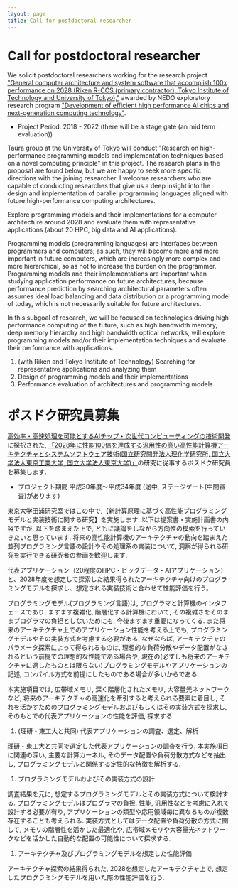 ```yaml
---
layout: page
title: Call for postdoctoral researcher
---
```


# Call for postdoctoral researcher

We solicit postdoctoral researchers working for the research project ["General
computer architecture and system software that accomplish 100x performance on
2028 (Riken R-CCS (primary contractor), Tokyo Institute of Technology and
University of Tokyo),"](https://www.nedo.go.jp/koubo/IT3_100063.html) awarded
by NEDO exploratory research program ["Development of efficient high
performance AI chips and next-generation computing
technology"](https://www.nedo.go.jp/koubo/IT3_100063.html).

  * Project Period: 2018 - 2022 (there will be a stage gate (an mid term evaluation)) 

Taura group at the University of Tokyo will conduct "Research on high-
performance programming models and implementation techniques based on a novel
computing principle" in this project. The research plans in the proposal are
found below, but we are happy to seek more specific directions with the
joining researcher. I welcome researchers who are capable of conducting
researches that give us a deep insight into the design and implementation of
parallel programming languages aligned with future high-performance computing
architectures.

Explore programming models and their implementations for a computer
architecture around 2028 and evaluate them with representative applications
(about 20 HPC, big data and AI applications).

Programming models (programming languages) are interfaces between programmers
and computers; as such, they will become more and more important in future
computers, which are increasingly more complex and more hierarchical, so as
not to increase the burden on the programmer. Programming models and their
implementations are important when studying application performance on future
architectures, because performance prediction by searching architectural
parameters often assumes ideal load balancing and data distribution or a
programming model of today, which is not necessarily suitable for future
architectures.

In this subgoal of research, we will be focused on technologies driving high
performance computing of the future, such as high bandwidth memory, deep
memory hierarchy and high bandwidth optical networks, will explore programming
models and/or their implementation techniques and evaluate their performance
with applications.

  1. (with Riken and Tokyo Institute of Technology) Searching for representative applications and analyzing them 
  2. Design of programming models and their implementations 
  3. Performance evaluation of architectures and programming models 

# ポスドク研究員募集

[高効率・高速処理を可能とするAIチップ・次世代コンピューティングの技術開発](https://www.nedo.go.jp/koubo/IT3_100063.html)に採択された,
[「2028年に性能100倍を達成する汎用性の高い高性能計算機アーキテクチャとシステムソフトウェア技術(国立研究開発法人理化学研究所,
国立大学法人東京工業大学,
国立大学法人東京大学)」](https://www.nedo.go.jp/koubo/IT3_100063.html)の研究に従事するポスドク研究員を募集します.

  * プロジェクト期間 平成30年度～平成34年度 (途中, ステージゲート(中間審査)があります) 

東京大学田浦研究室ではこの中で,【新計算原理に基づく高性能プログラミングモデルと実装技術に関する研究】を実施します. 以下は提案書・実施計画書の内容ですが,
以下を踏まえた上で, ともに議論をしながら方向性の模索を行っていきたいと思っています.
将来の高性能計算機のアーキテクチャの動向を踏まえた並列プログラミング言語の設計やその処理系の実装について,
洞察が得られる研究を実行できる研究者の参画を歓迎します.

代表アプリケーション（20程度のHPC・ビッグデータ・AIアプリケーション）と、2028年度を想定して探索した結果得られたアーキテクチャ向けのプログラミングモデルを探求し、想定される実装技術と合わせて性能評価を行う。

プログラミングモデル(プログラミング言語)は, プログラマと計算機のインタフェースであり, ますます複雑化, 階層化する計算機において,
その複雑さをそのままプログラマの負担としないためにも, 今後ますます重要になってくる. また将来のアーキテクチャ上でのアプリケーション性能を考える上でも,
プログラミングモデルやその実装方式を考慮する必要がある. なぜならば, アーキテクチャのパラメータ探索によって得られるものは,
理想的な負荷分散やデータ配置がなされるという前提での理想的な性能である場合や,
現在の(必ずしも将来のアーキテクチャに適したものとは限らない)プログラミングモデルやアプリケーションの記述,
コンパイル方式を前提にしたものである場合が多いからである.

本実施項目では, 広帯域メモリ, 深く階層化されたメモリ, 大容量光ネットワークなど, 将来のアーキテクチャの高速化を牽引すると考えられる要素に着目し,
それを活かすためのプログラミングモデルおよびもしくはその実装方式を探求し, そのもとでの代表アプリケーションの性能を評価, 探求する.

  1. (理研・東工大と共同) 代表アプリケーションの調査、選定、解析 

理研・東工大と共同で選定した代表アプリケーションの調査を行う. 本実施項目に関連の深い, 主要な計算カーネル, そのデータ配置や負荷分散方式などを抽出し,
プログラミングモデルと関係する定性的な特徴を解析する.

  1. プログラミングモデルおよびその実装方式の設計 

調査結果を元に, 想定するプログラミングモデルとその実装方式について検討する. プログラミングモデルはプログラマの負担, 性能,
汎用性などを考慮に入れて設計する必要が有り, アプリケーションの類型や応用領域毎に異なるものが複数存在することも考えられる.
実装方式としてはデータ配置や負荷分散の方式に関して, メモリの階層性を活かした最適化や,
広帯域メモリや大容量光ネットワークなどを活かした自動的な配置の可能性について探求する.

  1. アーキテクチャ及びプログラミングモデルを想定した性能評価 

アーキテクチャ探索の結果得られた, 2028を想定したアーキテクチャ上で, 想定したプログラミングモデルを用いた際の性能評価を行う.

